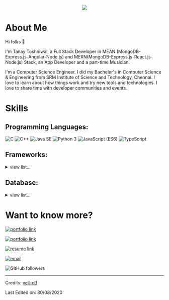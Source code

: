 <p align="center">
    <img src="https://github-readme-stats.vercel.app/api?username=veil-ctf&show_icons=true&count_private=true&theme=dark"/>
</p>

# About Me
Hi folks :wave: 

I'm Tanay Toshniwal, a Full Stack Developer in MEAN (MongoDB-Express.js-Angular-Node.js) and MERN(MongoDB-Express.js-React.js-Node.js) Stack, an App Developer and a part-time Musician.

I'm a Computer Science Engineer. I did my Bachelor's in Computer Science & Engineering from SRM Institute of Science and Technology, Chennai. I love to learn about how things work and try new tools and technologies. I love to share time with developer communities and events.

# Skills
## Programming Languages:

<img src="https://img.shields.io/badge/C-lightgrey" alt="C" /> <img src="https://img.shields.io/badge/C++-ff69b4" alt="C++" /> <img src="https://img.shields.io/badge/Java SE-important" alt="Java SE" /> <img src="https://img.shields.io/badge/Python 3-informational" alt="Python 3" /> <img src="https://img.shields.io/badge/JavaScript (ES6)-brightgreen" alt="JavaScript (ES6)" /> <img src="https://img.shields.io/badge/TypeScript-yellow" alt="TypeScript" />

<!-- * C/C++
* Java SE
* Python 3
* JavaScript (ES6)
* TypeScript -->

## Frameworks:

<details>
    <summary>view list...</summary>
    <ul>
        <li>MEAN</li>
        <li>MERN</li>
        <li>Angular</li>
        <li>React</li>
        <li>React Native</li>
        <li>Redux</li>
        <li>Node.js</li>
        <li>Ionic 3 & 4</li>
        <li>Mongo DB</li>
        <li>Android</li>
    </ul>
</details>

## Database:

<details>
    <summary>view list...</summary>
    <ul>
        <li>MongoDB</li>
        <li>MySQL</li>
    </ul>
</details>

# Want to know more?

<!-- My Portfolio: [https://veil-ctf.me](https://veil-ctf.me) -->

[<img alt="portfolio link" src="https://img.shields.io/badge/My%20Portfolio-https%3A%2F%2Fveil-ctf.me-brightgreen" />](https://veil-ctf.me) 

[<img alt="portfolio link" src="https://img.shields.io/badge/My%20Blogs-https%3A%2F%2Fveil-ctf.com-red" />](https://veil-ctf.com) 

[<img alt="resume link" src="https://img.shields.io/badge/My%20CV-Download%20my%20Resume-blue" />](https://veil-ctf.me/assets/tanay-toshniwal-resume.pdf)

[<img alt="email" src="https://img.shields.io/badge/Email%20me-veil-ctf98%40gmail.me-orange" />](mailto:veil-ctf98@gmail.me) 

<img alt="GitHub followers" src="https://img.shields.io/github/followers/veil-ctf?label=Follow%20Me&style=social" />

-----
Credits: [veil-ctf](https://github.com/veil-ctf)

Last Edited on: 30/08/2020
